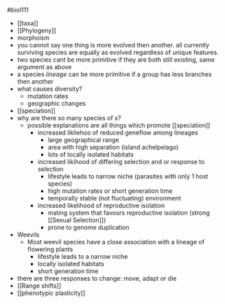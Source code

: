 #biol111 
- [[taxa]]
- [[Phylogeny]]
- morphoism
- you cannot say one thing is more evolved then another. all currently surviving species are equally as evolved regardless of unique features. 
- two species cant be more primitive if they are both still existing, same argument as above
- a species *lineage* can be more primitive if a group has less branches then another
- what causes diversity?
	- mutation rates
	- geographic changes
- [[speciation]]
- why are there so many species of x?
	- possible explanations are all things which promote [[speciation]]
		- increased likliehoo of reduced geneflow among lineages
			- large geographical range
			- area with high separation (island achelpelago)
			- lots of locally isolated habitats
		- increased likihood of differing selection and or response to selection
			- lifestyle leads to narrow niche (parasites with only 1 host species)
			- high mutation rates or short generation time
			- temporally stable (not fluctuating) environment
		- increased likelihood of reproductive isolation
			- mating system that favours reproductive isolation (strong [[Sexual Selection]])
			- prone to genome duplication
- Weevils
	- Most weevil species have a close association with a lineage of flowering plants
		- lifestyle leads to a narrow niche
		- locally isolated habitats
		- short generation time
- there are three responses to change: move, adapt or die
- [[Range shifts]]
- [[phenotypic plasticity]]